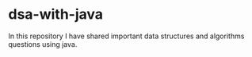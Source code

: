 # dsa-with-java
In this repository I have shared important data structures and algorithms questions using java.
